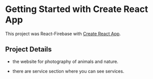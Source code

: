 # Getting Started with Create React App

This project was React-Firebase with [Create React App](https://github.com/facebook/create-react-app).

## Project Details

- the website for photography of animals and nature.

* there are service section where you can see services.

